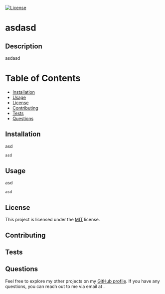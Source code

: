 [![License](https://img.shields.io/badge/License-MIT-blue.svg)](https://opensource.org/licenses/MIT)
  # asdasd
  ## Description
  asdasd
  # Table of Contents
  - [Installation](#installation)
  - [Usage](#usage)
  - [License](#license)
  - [Contributing](#contributing)
  - [Tests](#tests)
  - [Questions](#questions)

  ## Installation
  asd
   ```bash
asd
```

  ## Usage
  asd
   ```bash
asd
```  
 
  ## License
  This project is licensed under the [MIT](https://opensource.org/licenses/MIT) license.

  ## Contributing
  

  ## Tests
  

  ## Questions
  Feel free to explore my other projects on my [GitHub profile](https://github.com//). If you have any questions, you can reach out to me via email at [](mailto:).
